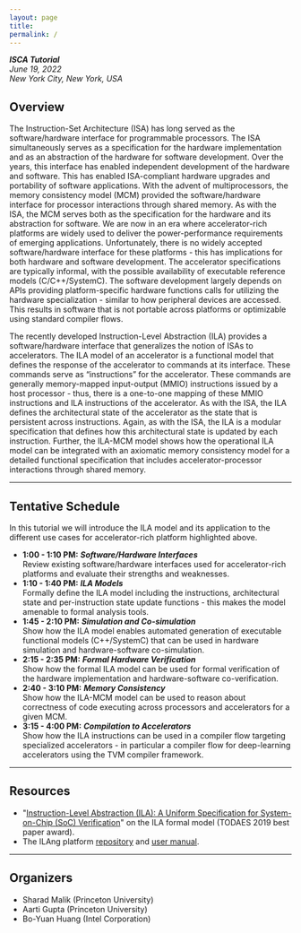 ```yaml
---
layout: page
title: 
permalink: /
---
```


***ISCA Tutorial***  
*June 19, 2022*  
*New York City, New York, USA*

## Overview

The Instruction-Set Architecture (ISA) has long served as the software/hardware interface for programmable processors.
The ISA simultaneously serves as a specification for the hardware implementation and as an abstraction of the hardware for software development.
Over the years, this interface has enabled independent development of the hardware and software.
This has enabled ISA-compliant hardware upgrades and portability of software applications.
With the advent of multiprocessors, the memory consistency model (MCM) provided the software/hardware interface for processor interactions through shared memory.
As with the ISA, the MCM serves both as the specification for the hardware and its abstraction for software.
We are now in an era where accelerator-rich platforms are widely used to deliver the power-performance requirements of emerging applications.
Unfortunately, there is no widely accepted software/hardware interface for these platforms - this has implications for both hardware and software development.
The accelerator specifications are typically informal, with the possible availability of executable reference models (C/C++/SystemC).
The software development largely depends on APIs providing platform-specific hardware functions calls for utilizing the hardware specialization - similar to how peripheral devices are accessed.
This results in software that is not portable across platforms or optimizable using standard compiler flows.

The recently developed Instruction-Level Abstraction (ILA) provides a software/hardware interface that generalizes the notion of ISAs to accelerators.
The ILA model of an accelerator is a functional model that defines the response of the accelerator to commands at its interface.
These commands serve as “instructions” for the accelerator.
These commands are generally memory-mapped input-output (MMIO) instructions issued by a host processor - thus, there is a one-to-one mapping of these MMIO instructions and ILA instructions of the accelerator.
As with the ISA, the ILA defines the architectural state of the accelerator as the state that is persistent across instructions.
Again, as with the ISA, the ILA is a modular specification that defines how this architectural state is updated by each instruction.
Further, the ILA-MCM model shows how the operational ILA model can be integrated with an axiomatic memory consistency model for a detailed functional specification that includes accelerator-processor interactions through shared memory.

---

## Tentative Schedule

In this tutorial we will introduce the ILA model and its application to the different use cases for accelerator-rich platform highlighted above.

- **1:00 - 1:10 PM:** ***Software/Hardware Interfaces***  
Review existing software/hardware interfaces used for accelerator-rich platforms and evaluate their strengths and weaknesses.
- **1:10 - 1:40 PM:** ***ILA Models***  
Formally define the ILA model including the instructions, architectural state and per-instruction state update functions - this makes the model amenable to formal analysis tools.
- **1:45 - 2:10 PM:** ***Simulation and Co-simulation***  
Show how the ILA model enables automated generation of executable functional models (C++/SystemC) that can be used in hardware simulation and hardware-software co-simulation.
- **2:15 - 2:35 PM:** ***Formal Hardware Verification***  
Show how the formal ILA model can be used for formal verification of the hardware implementation and hardware-software co-verification.
- **2:40 - 3:10 PM:** ***Memory Consistency***  
Show how the ILA-MCM model can be used to reason about correctness of code executing across processors and accelerators for a given MCM.
- **3:15 - 4:00 PM:** ***Compilation to Accelerators***  
Show how the ILA instructions can be used in a compiler flow targeting specialized accelerators - in particular a compiler flow for deep-learning accelerators using the TVM compiler framework.

---

## Resources

- "[Instruction-Level Abstraction (ILA): A Uniform Specification for System-on-Chip (SoC) Verification](https://dl.acm.org/doi/abs/10.1145/3282444)" on the ILA formal model (TODAES 2019 best paper award).
- The ILAng platform [repository](https://github.com/PrincetonUniversity/ILAng) and [user manual](https://bo-yuan-huang.gitbook.io/ilang/).

---

## Organizers

- Sharad Malik (Princeton University)
- Aarti Gupta (Princeton University)
- Bo-Yuan Huang (Intel Corporation)

